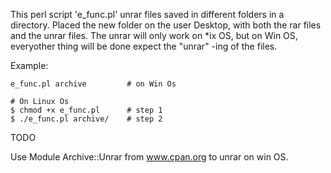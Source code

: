 This perl script 'e_func.pl' unrar files saved in different folders in a directory. Placed the new folder on the user Desktop, with both the rar files and the unrar files. The unrar will only work on *ix OS, but on Win OS, everyother thing will be done expect the "unrar" -ing of the files.

Example:

    e_func.pl archive         # on Win Os
    
    # On Linux Os
    $ chmod +x e_func.pl      # step 1
    $ ./e_func.pl archive/    # step 2

TODO

Use Module Archive::Unrar from www.cpan.org to unrar on win OS.
